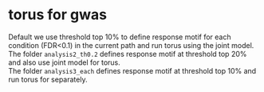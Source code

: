 # torus for gwas 

Default we use threshold top 10% to define response motif for each condition (FDR<0.1) in the current path and run torus using the joint model.  
The folder `analysis2_th0.2` defines response motif at threshold top 20% and also use joint model for torus.   
The folder `analysis3_each` defines response motif at threshold top 10% and run torus for separately.  
   
